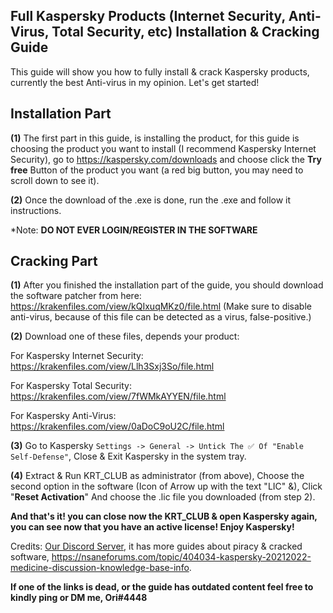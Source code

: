 ## **Full Kaspersky Products (Internet Security, Anti-Virus, Total Security, etc) Installation & Cracking Guide**



This guide will show you how to fully install & crack Kaspersky products, currently the best Anti-virus in my opinion. Let's get started!



## **Installation Part**

**(1)** The first part in this guide, is installing the product, for this guide is choosing the product you want to install (I recommend Kaspersky Internet Security), go to https://kaspersky.com/downloads and choose click the **Try free** Button of the product you want (a red big button, you may need to scroll down to see it).

**(2)** Once the download of the .exe is done, run the .exe and follow it instructions.

*Note: **DO NOT EVER LOGIN/REGISTER IN THE SOFTWARE**



## **Cracking Part**

**(1)** After you finished the installation part of the guide, you should download the software patcher from here: https://krakenfiles.com/view/kQIxuqMKz0/file.html (Make sure to disable anti-virus, because of this file can be detected as a virus, false-positive.)

**(2)** Download one of these files, depends your product:

For Kaspersky Internet Security: https://krakenfiles.com/view/Llh3Sxj3So/file.html

For Kaspersky Total Security: https://krakenfiles.com/view/7fWMkAYYEN/file.html

For Kaspersky Anti-Virus: https://krakenfiles.com/view/0aDoC9oU2C/file.html

**(3)** Go to Kaspersky `Settings -> General -> Untick The ✅ Of "Enable Self-Defense"`, Close & Exit Kaspersky in the system tray.

**(4)** Extract & Run KRT_CLUB as administrator (from above), Choose the second option in the software (Icon of Arrow up with the text "LIC" &), Click "**__Reset Activation__**" And choose the .lic file you downloaded (from step 2).



**And that's it! you can close now the KRT_CLUB & open Kaspersky again, you can see now that you have an active license! Enjoy Kaspersky!**



Credits: [Our Discord Server](https://discord.gg/enMG8bXUbn), it has more guides about piracy & cracked software, https://nsaneforums.com/topic/404034-kaspersky-20212022-medicine-discussion-knowledge-base-info.

**If one of the links is dead, or the guide has outdated content feel free to kindly ping or DM me, Ori#4448**
